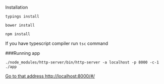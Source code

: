 Installation

``typings install``

``bower install``

``npm install``

If you have typescript compiler run ``tsc`` command

###Running app

``./node_modules/http-server/bin/http-server -a localhost -p 8000 -c-1 ./app``

 [Go to that address http://localhost:8000/#/](http://localhost:8000/#/)